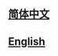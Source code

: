 ## <a href='https://mmpose.readthedocs.io/zh_CN/1.x/'>简体中文</a>

## <a href='https://mmpose.readthedocs.io/en/1.x/'>English</a>
